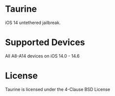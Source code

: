 # Taurine

iOS 14 untethered jailbreak.

# Supported Devices

All A8-A14 devices on iOS 14.0 - 14.6

# License

Taurine is licensed under the 4-Clause BSD License
